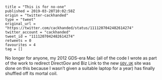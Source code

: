```
title = "This is for no-one"
published = 2019-03-28T10:02:58Z
origin = "twitter-cackhanded"
type = "tweet"
original_url = "https://twitter.com/cackhanded/status/1111207042482614274"
twitter_account = "cackhanded"
tweet_id = "1111207042482614274"
retweets = 0
favourites = 4
tag = []
```

No longer for anyone, my 2012 GDS-era Mac (all of the code I wrote as part of the work to redirect DirectGov and Biz Link to the new [`GOV.UK`](http://GOV.UK) site was done on this because I wasn’t given a suitable laptop for a year) has finally shuffled off its mortal coil.

<p class='image'><img src='https://mnf.m17s.net/2019/03/28/D2vM6IzXQAAEXua.jpg' alt=''></p>

